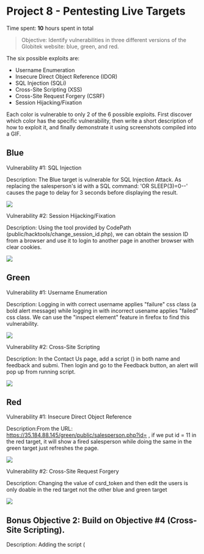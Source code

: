 # Project 8 - Pentesting Live Targets

Time spent: **10** hours spent in total

> Objective: Identify vulnerabilities in three different versions of the Globitek website: blue, green, and red.

The six possible exploits are:

* Username Enumeration
* Insecure Direct Object Reference (IDOR)
* SQL Injection (SQLi)
* Cross-Site Scripting (XSS)
* Cross-Site Request Forgery (CSRF)
* Session Hijacking/Fixation

Each color is vulnerable to only 2 of the 6 possible exploits. First discover which color has the specific vulnerability, then write a short description of how to exploit it, and finally demonstrate it using screenshots compiled into a GIF.

## Blue

Vulnerability #1: SQL Injection

Description: The Blue target is vulnerable for SQL Injection Attack. As replacing the salesperson's id with a SQL command: 'OR SLEEP(3)=0--' causes the page to delay for 3 seconds before displaying the result.

<img src="http://g.recordit.co/cZjbTwM49Q.gif">

Vulnerability #2: Session Hijacking/Fixation

Description: Using the tool provided by CodePath (public/hacktools/change_session_id.php), we can obtain the session ID from a browser and use it to login to another page in another browser with clear cookies.

<img src="http://g.recordit.co/VmE1eHk27J.gif">

## Green

Vulnerability #1: Username Enumeration

Description: Logging in with correct username applies "failure" css class (a bold alert message) while logging in with incorrect usename applies "failed" css class. We can use the "inspect element" feature in firefox to find this vulnerability.

<img src="http://g.recordit.co/uCteXlTk8p.gif">

Vulnerability #2: Cross-Site Scripting

Description: In the Contact Us page, add a script (<script>alert(‘XSS Attack Found by LeDuy!’)</script>) in both name and feedback and submi. Then login and go to the Feedback button, an alert will pop up from running script.

<img src="http://g.recordit.co/wtK2QMQuCE.gif">


## Red

Vulnerability #1:  Insecure Direct Object Reference

Description:From the URL: https://35.184.88.145/green/public/salesperson.php?id= , if we put id = 11 in the red target, it will show a fired salesperson while doing the same in the green target just refreshes the page.

<img src="http://g.recordit.co/36msh9P1PJ.gif">

Vulnerability #2:  Cross-Site Request Forgery

Description: Changing the value of csrd_token and then edit the users is only doable in the red target not the other blue and green target

<img src="http://g.recordit.co/LXgKYNZuiD.gif">

## Bonus Objective 2: Build on Objective #4 (Cross-Site Scripting). 
Description: Adding the script (<script>document.location="https://www.google.com"</script>)to "Contact Us" form and tapping on feedback can direct the user to a new URL (www.google.com)
<img src="http://g.recordit.co/DWiA6LlhHc.gif">



